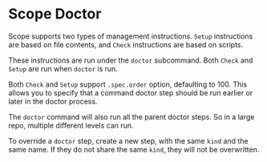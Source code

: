 # Scope Doctor

Scope supports two types of management instructions. `Setup` instructions are based on file contents, and `Check` instructions are based on scripts.

These instructions are run under the `doctor` subcommand. Both `Check` and `Setup` are run when `doctor` is run.

Both `Check` and `Setup` support `.spec.order` option, defaulting to 100. This allows you to specify that a command doctor step should be run earlier or later in the doctor process.

The `doctor` command will also run all the parent doctor steps. So in a large repo, multiple different levels can run.

To override a `doctor` step, create a new step, with the same `kind` and the same name. If they do not share the same `kind`, they will not be overwritten.